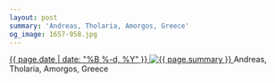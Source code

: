 ```yaml
---
layout: post
summary: 'Andreas, Tholaria, Amorgos, Greece'
og_image: 1657-958.jpg
---
```


<p>
 <time>
  <a href="/1657">
   {{ page.date | date: "%B %-d, %Y" }}
  </a>
 </time>
 <a href="/1657">
  <img alt="{{ page.summary }}" sizes="(min-width: 700px) 50vw, calc(100vw - 2rem)" src="{{ site.assets_url }}/1657-479.jpg" srcset="{{ site.assets_url }}/1657-239.jpg 239w, {{ site.assets_url }}/1657-479.jpg 479w, {{ site.assets_url }}/1657-718.jpg 718w, {{ site.assets_url }}/1657-958.jpg 958w"/>
 </a>
 <span>
  Andreas, Tholaria, Amorgos, Greece
 </span>
</p>
